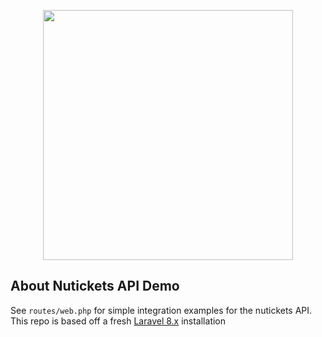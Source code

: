 <p align="center"><a href="https://laravel.com" target="_blank"><img src="https://nuwebgroup.com/images/logo/logo.svg" width="400"></a></p>

## About Nutickets API Demo
See `routes/web.php` for simple integration examples for the nutickets API. This repo is based off a fresh [Laravel 8.x](https://laravel.com/docs/8.x) installation